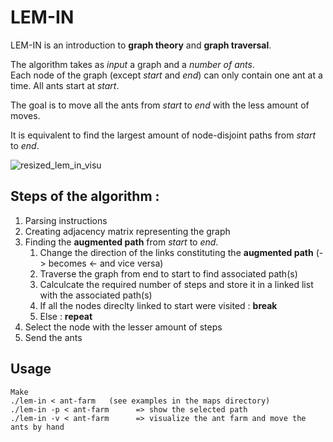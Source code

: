 # LEM-IN

LEM-IN is an introduction to **graph theory** and **graph traversal**.

The algorithm takes as *input* a graph and a *number of ants*.  
Each node of the graph (except _start_ and _end_) can only contain one ant at a time.
All ants start at _start_.  

The goal is to move all the ants from _start_ to _end_ with the less amount of moves.

It is equivalent to find the largest amount of node-disjoint paths from _start_ to _end_.

![resized_lem_in_visu](https://user-images.githubusercontent.com/41552833/56457060-b45fa000-6375-11e9-915f-fce6d451d37c.gif)

## Steps of the algorithm :
1. Parsing instructions
2. Creating adjacency matrix representing the graph
3. Finding the **augmented path** from _start_ to _end_.
    1. Change the direction of the links constituting the **augmented path** (-> becomes <- and vice versa)
    2. Traverse the graph from end to start to find associated path(s)
    3. Calculcate the required number of steps and store it in a linked list with the associated path(s)
    4. If all the nodes direclty linked to start were visited : **break**
    5. Else : **repeat**
4. Select the node with the lesser amount of steps
5. Send the ants

## Usage
```
Make
./lem-in < ant-farm   (see examples in the maps directory)
./lem-in -p < ant-farm      => show the selected path
./lem-in -v < ant-farm      => visualize the ant farm and move the ants by hand
```
